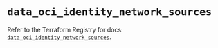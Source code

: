 # `data_oci_identity_network_sources`

Refer to the Terraform Registry for docs: [`data_oci_identity_network_sources`](https://registry.terraform.io/providers/hashicorp/oci/7.19.0/docs/data-sources/identity_network_sources).
